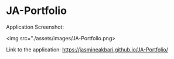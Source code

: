 # JA-Portfolio

Application Screenshot:

<img src="./assets/images/JA-Portfolio.png>

Link to the application: <a href="https://jasmineakbari.github.io/JA-Portfolio/">https://jasmineakbari.github.io/JA-Portfolio/</a>
